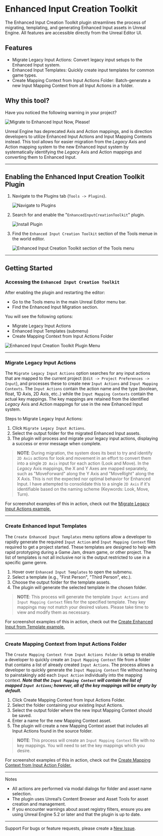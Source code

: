 # Enhanced Input Creation Toolkit

The Enhanced Input Creation Toolkit plugin streamlines the process of migrating, templating, and generating Enhanced Input assets  in Unreal Engine. All features are accessible directly from the Unreal Editor UI.

## Features

- Migrate Legacy Input Actions: Convert legacy input setups to the Enhanced Input system.
- Enhanced Input Templates: Quickly create input templates for common game types.
- Create Mapping Context from Input Actions Folder: Batch-generate a new Input Mapping Context from all Input Actions in a folder.

## Why this tool?

Have you noticed the following warning in your project?

![Migrate to Enhanced Input Now, Please!](./images/EnhancedInputCreationToolkit_0000.png)

Unreal Engine has deprecated Axis and Action mappings, and is direction developers to utilize Enhanced Input Actions and Input Mapping Contexts instead. This tool allows for easier migration from the *Legacy* Axis and Action mapping system to the new Enhanced Input system by systematically identifying the *Legacy* Axis and Action mappings and converting them to Enhanced Input.

---
## Enabling the Enhanced Input Creation Toolkit Plugin
1. Navigate to the Plugins tab (`Tools -> Plugins`).

   ![Navigate to Plugins](./images/EnhancedInputCreationToolkit_000.png)

2. Search for and enable the "`EnhancedInputCreationToolkit`" plugin.

   ![Install Plugin](./images/EnhancedInputCreationToolkit_001.png)

3. Find the `Enhanced Input Creation Toolkit` section of the Tools menue in the world editor.

   ![Enhanced Input Creation Toolkit section of the Tools menu](./images/EnhancedInputCreationToolkit_002.png)
---
## Getting Started

### Accessing the `Enhanced Input Creation Toolkit`

   After enabling the plugin and restarting the editor:
   - Go to the Tools menu in the main Unreal Editor menu bar.
   - Find the Enhanced Input Migration section.

   You will see the following options:
   - Migrate Legacy Input Actions
   - Enhanced Input Templates (submenu)
   - Create Mapping Context from Input Actions Folder

   ![Enhanced Input Creation Toolkit Plugin Menu](./images/EnhancedInputCreationToolkit_003.png)

---

### Migrate Legacy Input Actions

The `Migrate Legacy Input Actions` option searches for any input actions that are mapped to the current project (`Edit -> Project Preferences -> Input`), and processes these to create new `Input Actions` and `Input Mapping Contexts`. The `Input Actions` contain the action name and the type (boolean, float, 1D Axis, 2D Axis, etc..) while the `Input Mapping Contexts` contain the actual key mappings. The key mappings are retained from the identified *Legacy* Axis and Action mappings for use in the new Enhanced Input system.

Steps to Migrate Legacy Input Actions:
   1.	Click `Migrate Legacy Input Actions`.
   2.	Select the output folder for the migrated Enhanced Input assets.
   3.	The plugin will process and migrate your legacy input actions, displaying a success or error message when complete.

> **NOTE**: During migration, the system does its best to try and identify `2D Axis` actions for look and movement in an effort to convert them into a single `2D Axis` input for each action (Look and Move). In the *Legacy* Axis mappings, the X and Y Axes are mapped separately, such as "MoveForward" along the Y Axis and "MoveRight" along the X Axis. This is not the expected nor optimal behavior for Enhanced Input. I have attempted to consolidate this to a single `2D Axis` if it's identifiable based on the naming scheme (Keywords: Look, Move, Turn).

For screenshot examples of this in action, check out the [Migrate Legacy Input Actions example.](./examples/MigrateLegacyInputActions.md)

---

### Create Enhanced Input Templates

The `Create Enhanced Input Templates` menu options allow a developer to rapidly generate the required `Input Action` and `Input Mapping Context` files required to get a project started. These templates are designed to help with rapid prototyping during a Game Jam, dream game, or other project. The list of templates is not all inclusive nor is the output restricted to use in a specific game genre.

   1.	Hover over `Enhanced Input Templates` to open the submenu.
   2.	Select a template (e.g., "First Person", "Third Person", etc.).
   3.	Choose the output folder for the template assets.
   4.	The plugin will generate the selected template in the chosen folder.

> **NOTE**: This process will generate the template `Input Actions` and `Input Mapping Context` files for the specified template. They key mappings may not match your desired values. Please take time to view and modify them as necessary.

For screenshot examples of this in action, check out the [Create Enhanced Input from Template example.](./examples/CreateEnhancedInputTemplate.md)

---

### Create Mapping Context from Input Actions Folder

The `Create Mapping Context from Input Actions Folder` is setup to enable a developer to quickly create an `Input Mapping Context` file from a folder that contains a list of already created `Input Actions`. The process allows a developer to quickly generate the `Input Mapping Context` file without having to painstakingly add each `Input Action` individually into the mapping context. ***Note that the `Input Mapping Context` will contain the list of mapped `Input Actions`; however, all of the key mappings will be empty by default.***

   1.	Click Create Mapping Context from Input Actions Folder.
   2.	Select the folder containing your existing Input Actions.
   3.	Select the output folder where the new Input Mapping Context should be saved.
   4.	Enter a name for the new Mapping Context asset.
   5.	The plugin will create a new Mapping Context asset that includes all Input Actions found in the source folder.

> **NOTE**: This process will create an `Input Mapping Context` file with no key mappings. You will need to set the key mappings which you desire.

For screenshot examples of this in action, check out the [Create Mapping Context from Input Action Folder.](./examples/CreateMappingContextFromInputActionsFolder.md)

---
Notes
- All actions are performed via modal dialogs for folder and asset name selection.
- The plugin uses Unreal’s Content Browser and Asset Tools for asset creation and management.
- If you encounter warnings about asset registry filters, ensure you are using Unreal Engine 5.2 or later and that the plugin is up to date.
---
Support
For bugs or feature requests, please create a [New Issue](https://github.com/The99Interactive/EnhancedInputCreationToolkit/issues).
